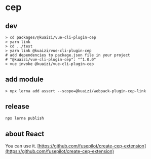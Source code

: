 # cep

## dev

```
> cd packages/@kuaizi/vue-cli-plugin-cep
> yarn link
> cd ../test
> yarn link @kuaizi/vue-cli-plugin-cep
# add dependencies to package.json file in your project
# "@kuaizi/vue-cli-plugin-cep": "^1.0.0"
> vue invoke @kuaizi/vue-cli-plugin-cep
```

## add module

```
> npx lerna add assert --scope=@kuaizi/webpack-plugin-cep-link
```

## release

``` bash
npx lerna publish
```

## about React

You can use it. [https://github.com/fusepilot/create-cep-extension](https://github.com/fusepilot/create-cep-extension)
